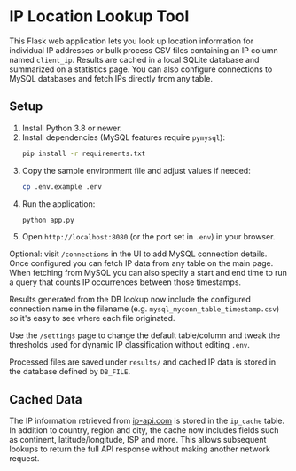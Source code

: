 # IP Location Lookup Tool

This Flask web application lets you look up location information for individual IP addresses or bulk process CSV files containing an IP column named `client_ip`. Results are cached in a local SQLite database and summarized on a statistics page. You can also configure connections to MySQL databases and fetch IPs directly from any table.

## Setup

1. Install Python 3.8 or newer.
2. Install dependencies (MySQL features require `pymysql`):
   ```bash
   pip install -r requirements.txt
   ```
3. Copy the sample environment file and adjust values if needed:
   ```bash
   cp .env.example .env
   ```
4. Run the application:
   ```bash
   python app.py
   ```
5. Open `http://localhost:8080` (or the port set in `.env`) in your browser.

Optional: visit `/connections` in the UI to add MySQL connection details. Once
configured you can fetch IP data from any table on the main page. When fetching
from MySQL you can also specify a start and end time to run a query that counts
IP occurrences between those timestamps.

Results generated from the DB lookup now include the configured connection name
in the filename (e.g. `mysql_myconn_table_timestamp.csv`) so it's easy to see
where each file originated.

Use the `/settings` page to change the default table/column and tweak the
thresholds used for dynamic IP classification without editing `.env`.

Processed files are saved under `results/` and cached IP data is stored in the database defined by `DB_FILE`.

## Cached Data

The IP information retrieved from [ip-api.com](https://ip-api.com/) is stored in
the `ip_cache` table. In addition to country, region and city, the cache now
includes fields such as continent, latitude/longitude, ISP and more. This allows
subsequent lookups to return the full API response without making another
network request.
